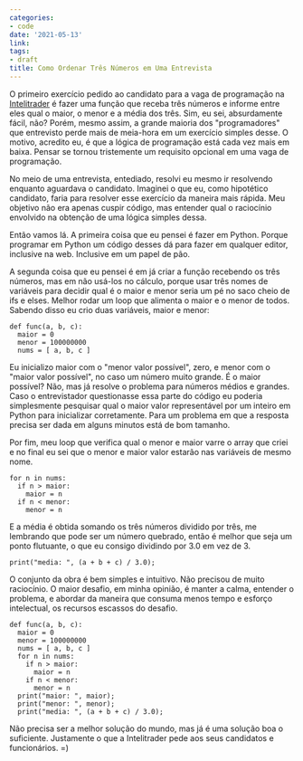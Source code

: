```yaml
---
categories:
- code
date: '2021-05-13'
link:
tags:
- draft
title: Como Ordenar Três Números em Uma Entrevista
---
```

O primeiro exercício pedido ao candidato para a vaga de programação na [Intelitrader] é fazer uma função que receba três números e informe entre eles qual o maior, o menor e a média dos três. Sim, eu sei, absurdamente fácil, não? Porém, mesmo assim, a grande maioria dos "programadores" que entrevisto perde mais de meia-hora em um exercício simples desse. O motivo, acredito eu, é que a lógica de programação está cada vez mais em baixa. Pensar se tornou tristemente um requisito opcional em uma vaga de programação.

No meio de uma entrevista, entediado, resolvi eu mesmo ir resolvendo enquanto aguardava o candidato. Imaginei o que eu, como hipotético candidato, faria para resolver esse exercício da maneira mais rápida. Meu objetivo não era apenas cuspir código, mas entender qual o raciocínio envolvido na obtenção de uma lógica simples dessa.

Então vamos lá. A primeira coisa que eu pensei é fazer em Python. Porque programar em Python um código desses dá para fazer em qualquer editor, inclusive na web. Inclusive em um papel de pão.

A segunda coisa que eu pensei é em já criar a função recebendo os três números, mas em não usá-los no cálculo, porque usar três nomes de variáveis para decidir qual é o maior e menor seria um pé no saco cheio de ifs e elses. Melhor rodar um loop que alimenta o maior e o menor de todos. Sabendo disso eu crio duas variáveis, maior e menor:

    def func(a, b, c):
      maior = 0
      menor = 100000000
      nums = [ a, b, c ]

Eu inicializo maior com o "menor valor possível", zero, e menor com o "maior valor possível", no caso um número muito grande. É o maior possível? Não, mas já resolve o problema para números médios e grandes. Caso o entrevistador questionasse essa parte do código eu poderia simplesmente pesquisar qual o maior valor representável por um inteiro em Python para inicializar corretamente. Para um problema em que a resposta precisa ser dada em alguns minutos está de bom tamanho.

Por fim, meu loop que verifica qual o menor e maior varre o array que criei e no final eu sei que o menor e maior valor estarão nas variáveis de mesmo nome.

    for n in nums:
      if n > maior:
        maior = n
      if n < menor:
        menor = n

E a média é obtida somando os três números dividido por três, me lembrando que pode ser um número quebrado, então é melhor que seja um ponto flutuante, o que eu consigo dividindo por 3.0 em vez de 3.

    print("media: ", (a + b + c) / 3.0);

O conjunto da obra é bem simples e intuitivo. Não precisou de muito raciocínio. O maior desafio, em minha opinião, é manter a calma, entender o problema, e abordar da maneira que consuma menos tempo e esforço intelectual, os recursos escassos do desafio.

    def func(a, b, c):
      maior = 0
      menor = 100000000
      nums = [ a, b, c ]
      for n in nums:
        if n > maior:
          maior = n
        if n < menor:
          menor = n
      print("maior: ", maior);
      print("menor: ", menor);
      print("media: ", (a + b + c) / 3.0);

Não precisa ser a melhor solução do mundo, mas já é uma solução boa o suficiente. Justamente o que a Intelitrader pede aos seus candidatos e funcionários. =)

[Intelitrader]: http://www.intelitrader.com.br
